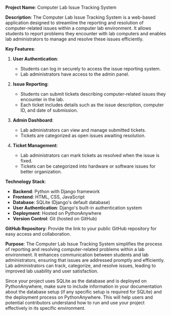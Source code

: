 **Project Name**: Computer Lab Issue Tracking System

**Description**:
The Computer Lab Issue Tracking System is a web-based application designed to streamline the reporting and resolution of computer-related issues within a computer lab environment. It allows students to report problems they encounter with lab computers and enables lab administrators to manage and resolve these issues efficiently.

**Key Features**:

1. **User Authentication**:
   - Students can log in securely to access the issue reporting system.
   - Lab administrators have access to the admin panel.

2. **Issue Reporting**:
   - Students can submit tickets describing computer-related issues they encounter in the lab.
   - Each ticket includes details such as the issue description, computer ID, and date of submission.

3. **Admin Dashboard**:
   - Lab administrators can view and manage submitted tickets.
   - Tickets are categorized as open issues awaiting resolution.

4. **Ticket Management**:
   - Lab administrators can mark tickets as resolved when the issue is fixed.
   - Tickets can be categorized into hardware or software issues for better organization.

**Technology Stack**:

- **Backend**: Python with Django framework
- **Frontend**: HTML, CSS, JavaScript
- **Database**: SQLite (Django's default database)
- **User Authentication**: Django's built-in authentication system
- **Deployment**: Hosted on PythonAnywhere
- **Version Control**: Git (hosted on GitHub)

**GitHub Repository**: Provide the link to your public GitHub repository for easy access and collaboration.

**Purpose**:
The Computer Lab Issue Tracking System simplifies the process of reporting and resolving computer-related problems within a lab environment. It enhances communication between students and lab administrators, ensuring that issues are addressed promptly and efficiently. Lab administrators can track, categorize, and resolve issues, leading to improved lab usability and user satisfaction.

Since your project uses SQLite as the database and is deployed on PythonAnywhere, make sure to include information in your documentation about the database setup (if any specific setup is required for SQLite) and the deployment process on PythonAnywhere. This will help users and potential contributors understand how to run and use your project effectively in its specific environment.
